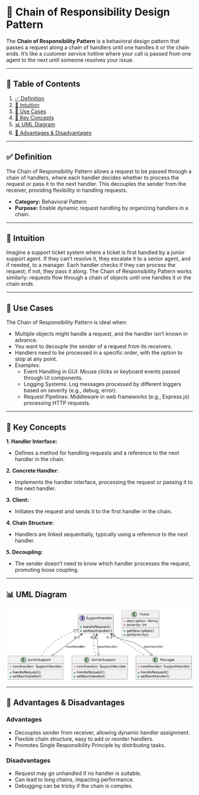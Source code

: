 # 🔗 Chain of Responsibility Design Pattern

The **Chain of Responsibility Pattern** is a behavioral design pattern that passes a request along a chain of handlers
until
one handles it or the chain ends. It’s like a customer service hotline where your call is passed from one agent to the
next until someone resolves your issue.

---

## 📑 Table of Contents

1. [✅ Definition](#-definition)
2. [🤔 Intuition](#-intuition)
3. [📌 Use Cases](#-use-cases)
4. [🧠 Key Concepts](#-key-concepts)
5. [📊 UML Diagram](#-uml-diagram)
6. [🎯 Advantages & Disadvantages](#-advantages--disadvantages)

---

## ✅ Definition

The Chain of Responsibility Pattern allows a request to be passed through a chain of handlers, where each handler
decides whether to process the request or pass it to the next handler. This decouples the sender from the receiver,
providing flexibility in handling requests.

* **Category:** Behavioral Pattern
* **Purpose:** Enable dynamic request handling by organizing handlers in a chain.

---

## 🤔 Intuition

Imagine a support ticket system where a ticket is first handled by a junior support agent. If they can’t resolve it,
they escalate it to a senior agent, and if needed, to a manager. Each handler checks if they can process the request; if
not, they pass it along. The Chain of Responsibility Pattern works similarly: requests flow through a chain of objects
until one handles it or the chain ends.

---

## 📌 Use Cases

The Chain of Responsibility Pattern is ideal when:

* Multiple objects might handle a request, and the handler isn’t known in advance.
* You want to decouple the sender of a request from its receivers.
* Handlers need to be processed in a specific order, with the option to stop at any point.
* Examples:
    * Event Handling in GUI: Mouse clicks or keyboard events passed through UI components.
    * Logging Systems: Log messages processed by different loggers based on severity (e.g., debug, error).
    * Request Pipelines: Middleware in web frameworks (e.g., Express.js) processing HTTP requests.

---

## 🧠 Key Concepts

**1. Handler Interface:**

- Defines a method for handling requests and a reference to the next handler in the chain.

**2. Concrete Handler:**

- Implements the handler interface, processing the request or passing it to the next handler.

**3. Client:**

- Initiates the request and sends it to the first handler in the chain.

**4. Chain Structure:**

- Handlers are linked sequentially, typically using a reference to the next handler.

**5. Decoupling:**

- The sender doesn’t need to know which handler processes the request, promoting loose coupling.

---

## 📊 UML Diagram

<p align="center">
 <img src="../../../diagrams/chain-of-responsibility-uml.png" alt="Decorator UML"/>
</p>

---

## 🎯 Advantages & Disadvantages

### Advantages

* Decouples sender from receiver, allowing dynamic handler assignment.
* Flexible chain structure, easy to add or reorder handlers.
* Promotes Single Responsibility Principle by distributing tasks.

### Disadvantages

* Request may go unhandled if no handler is suitable.
* Can lead to long chains, impacting performance.
* Debugging can be tricky if the chain is complex.